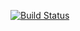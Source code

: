 
[![Build Status](http://localhost:8080/buildStatus/icon?job=Api+Star+Wars%2FRepo+api+Start+Wars%2Fmaster)](http://localhost:8080/job/Api%20Star%20Wars/job/Repo%20api%20Start%20Wars/job/master/)
